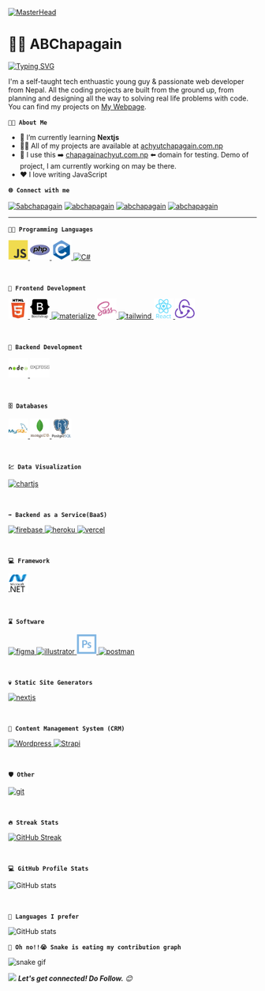 [![MasterHead](https://cdn.pixabay.com/photo/2016/11/30/20/58/programming-1873854_1280.png)](https://www.achyutchapagain.com.np)

# 🏄‍♂️ ABChapagain

[![Typing SVG](https://readme-typing-svg.demolab.com?font=Poppins&weight=600&size=25&pause=1000&color=22B28E&vCenter=true&lines=Full+Stack+Web+Developer&height=30)](#)

I'm a self-taught tech enthuastic young guy & passionate web developer from
Nepal. All the coding projects are built from the ground up, from planning and
designing all the way to solving real life problems with code. You can find my
projects on [My Webpage](achyutchapagain.com.np).

**`👨‍💻 About Me`**

- 🌱 I’m currently learning **Nextjs**
- 👨‍💻 All of my projects are available at <a href="https://www.achyutchapagain.com.np" target="_blank" rel="noreferrer">achyutchapagain.com.np</a>
- 🏢 I use this ➡️ <a href="https://www.chapagainachyut.com.np" target="_blank" rel="noreferrer">chapagainachyut.com.np</a> ⬅️ domain for testing. Demo of project, I am currently working on may be there.
- ❤️ I love writing JavaScript

**`🌐 Connect with me`**

<p align="left">
  <a href="https://facebook.com/5abchapagain" target="blank"
    ><img
      align="center"
      src="https://raw.githubusercontent.com/rahuldkjain/github-profile-readme-generator/master/src/images/icons/Social/facebook.svg"
      alt="5abchapagain"
      height="30"
      width="40"
  /></a>
  <a href="https://instagram.com/abchapagain" target="blank"
    ><img
      align="center"
      src="https://raw.githubusercontent.com/rahuldkjain/github-profile-readme-generator/master/src/images/icons/Social/instagram.svg"
      alt="abchapagain"
      height="30"
      width="40"
  /></a>
  <a href="https://linkedin.com/in/abchapagain" target="blank"
    ><img
      align="center"
      src="https://raw.githubusercontent.com/rahuldkjain/github-profile-readme-generator/master/src/images/icons/Social/linked-in-alt.svg"
      alt="abchapagain"
      height="30"
      width="40"
  /></a>
  <a href="https://twitter.com/abchapagain" target="blank"
    ><img
      align="center"
      src="https://raw.githubusercontent.com/rahuldkjain/github-profile-readme-generator/master/src/images/icons/Social/twitter.svg"
      alt="abchapagain"
      height="30"
      width="40"
  /></a>
</p>

<hr />

**`👨‍💻 Programming Languages`**

<p align="left">
  <a
    href="https://developer.mozilla.org/en-US/docs/Web/JavaScript"
    target="_blank"
    rel="noreferrer"
  >
    <img
      src="https://raw.githubusercontent.com/devicons/devicon/master/icons/javascript/javascript-original.svg"
      alt="javascript"
      title="JavaScript"
      width="40"
      height="40"
    />
  </a>
  <a href="https://www.php.net" target="_blank" rel="noreferrer">
    <img
      src="https://raw.githubusercontent.com/devicons/devicon/master/icons/php/php-original.svg"
      alt="php"
      title="Php"
      width="40"
      height="40"
    />
  </a>
  <a href="https://www.cprogramming.com/" target="_blank" rel="noreferrer">
    <img
      src="https://raw.githubusercontent.com/devicons/devicon/master/icons/c/c-original.svg"
      alt="c"
      title="C Programming"
      width="40"
      height="40"
    />
  </a>
  <a
    href="https://learn.microsoft.com/en-us/dotnet/csharp/"
    target="_blank"
    rel="noreferrer"
  >
    <img
      src="https://cdn.cdnlogo.com/logos/c/68/c-sharp-800x800.png"
      alt="C#"
      title="C#"
      width="40"
      height="40"
    />
  </a>
</p>

<br />

**`👀 Frontend Development`**

<p align="left">
  <a href="https://www.w3.org/html/" target="_blank" rel="noreferrer">
    <img
      src="https://raw.githubusercontent.com/devicons/devicon/master/icons/html5/html5-original-wordmark.svg"
      alt="html5"
      title="HTML"
      width="40"
      height="40"
    />
  </a>
  <a href="https://getbootstrap.com" target="_blank" rel="noreferrer">
    <img
      src="https://raw.githubusercontent.com/devicons/devicon/master/icons/bootstrap/bootstrap-plain-wordmark.svg"
      alt="bootstrap"
      title="Bootstrap"
      width="40"
      height="40"
    />
  </a>
  <a href="https://materializecss.com/" target="_blank" rel="noreferrer">
    <img
      src="https://raw.githubusercontent.com/prplx/svg-logos/5585531d45d294869c4eaab4d7cf2e9c167710a9/svg/materialize.svg"
      alt="materialize"
      title="Materialize"
      width="40"
      height="40"
    />
  </a>
  <a href="https://sass-lang.com" target="_blank" rel="noreferrer">
    <img
      src="https://raw.githubusercontent.com/devicons/devicon/master/icons/sass/sass-original.svg"
      alt="sass"
      title="Sass"
      width="40"
      height="40"
    />
  </a>
  <a href="https://tailwindcss.com/" target="_blank" rel="noreferrer">
    <img
      src="https://www.vectorlogo.zone/logos/tailwindcss/tailwindcss-icon.svg"
      alt="tailwind"
      title="Tailwind CSS"
      width="40"
      height="40"
    />
  </a>
  <a href="https://reactjs.org/" target="_blank" rel="noreferrer">
    <img
      src="https://raw.githubusercontent.com/devicons/devicon/master/icons/react/react-original-wordmark.svg"
      alt="react"
      title="React"
      width="40"
      height="40"
    />
  </a>
  <a href="https://redux.js.org" target="_blank" rel="noreferrer">
    <img
      src="https://raw.githubusercontent.com/devicons/devicon/master/icons/redux/redux-original.svg"
      alt="redux"
      title="Redux"
      width="40"
      height="40"
    />
  </a>
</p>

<br />

**`🧰 Backend Development`**

<p align="left">
  <a href="https://nodejs.org" target="_blank" rel="noreferrer">
    <img
      src="https://raw.githubusercontent.com/devicons/devicon/master/icons/nodejs/nodejs-original-wordmark.svg"
      alt="nodejs"
      title="Node js"
      width="40"
      height="40"
    />
  </a>
  <a href="https://expressjs.com" target="_blank" rel="noreferrer">
    <img
      src="https://raw.githubusercontent.com/devicons/devicon/master/icons/express/express-original-wordmark.svg"
      alt="express"
      title="Express js"
      width="40"
      height="40"
    />
  </a>
</p>

<br />

**`🗄️ Databases`**

<p align="left">
  <a href="https://www.mysql.com/" target="_blank" rel="noreferrer">
    <img
      src="https://raw.githubusercontent.com/devicons/devicon/master/icons/mysql/mysql-original-wordmark.svg"
      alt="mysql"
      title="MySql"
      width="40"
      height="40"
    />
  </a>
  <a href="https://www.mongodb.com/" target="_blank" rel="noreferrer">
    <img
      src="https://raw.githubusercontent.com/devicons/devicon/master/icons/mongodb/mongodb-original-wordmark.svg"
      alt="mongodb"
      title="MongoDB"
      width="40"
      height="40"
    />
  </a>
  <a href="https://www.postgresql.org" target="_blank" rel="noreferrer">
    <img
      src="https://raw.githubusercontent.com/devicons/devicon/master/icons/postgresql/postgresql-original-wordmark.svg"
      alt="postgresql"
      title="Postgresql"
      width="40"
      height="40"
    />
  </a>
</p>

<br />

**`💹 Data Visualization`**

<p align="left">
  <a href="https://www.chartjs.org" target="_blank" rel="noreferrer">
    <img
      src="https://www.chartjs.org/media/logo-title.svg"
      alt="chartjs"
      title="Chartjs"
      width="40"
      height="40"
    />
  </a>
</p>

<br />

**`➡️ Backend as a Service(BaaS)`**

<p align="left">
  <a href="https://firebase.google.com/" target="_blank" rel="noreferrer">
    <img
      src="https://www.vectorlogo.zone/logos/firebase/firebase-icon.svg"
      alt="firebase"
      title="Firebase"
      width="40"
      height="40"
    />
  </a>
  <a href="https://heroku.com" target="_blank" rel="noreferrer">
    <img
      src="https://www.vectorlogo.zone/logos/heroku/heroku-icon.svg"
      alt="heroku"
      title="Heroku"
      width="40"
      height="40"
    />
  </a>
  <a href="https://vercel.com" target="_blank" rel="noreferrer">
    <img
      src="https://cdn.cdnlogo.com/logos/v/78/vercel.svg"
      alt="vercel"
      title="Vercel"
      width="40"
      height="40"
    />
  </a>
</p>

<br />

**`💻 Framework`**

<p align="left">
  <a href="https://dotnet.microsoft.com/" target="_blank" rel="noreferrer">
    <img
      src="https://raw.githubusercontent.com/devicons/devicon/master/icons/dot-net/dot-net-original-wordmark.svg"
      alt="dotnet"
      title="Dot Net"
      width="40"
      height="40"
    />
  </a>
</p>

<br />

**`⌛ Software`**

<p align="left">
  <a href="https://www.figma.com/" target="_blank" rel="noreferrer">
    <img
      src="https://www.vectorlogo.zone/logos/figma/figma-icon.svg"
      alt="figma"
      title="Figma"
      width="40"
      height="40"
    />
  </a>

  <a href="https://www.adobe.com/in/products/illustrator.html" target="\_blank" rel="noreferrer" >
    <img
      src="https://www.vectorlogo.zone/logos/adobe_illustrator/adobe_illustrator-icon.svg"
      alt="illustrator"
      title="Illustrator"
      width="40"
      height="40"
    />
  </a>

  <a href="https://www.photoshop.com/en" target="_blank" rel="noreferrer">
    <img
      src="https://raw.githubusercontent.com/devicons/devicon/master/icons/photoshop/photoshop-line.svg"
      alt="photoshop"
      title="Photoshop"
      width="40"
      height="40"
    />
  </a>

  <a href="https://postman.com" target="_blank" rel="noreferrer">
    <img
      src="https://www.vectorlogo.zone/logos/getpostman/getpostman-icon.svg"
      alt="postman"
      title="Postman"
      width="40"
      height="40"
    />
  </a>
</p>

<br />

**`💀 Static Site Generators`**

<p align="left">
  <a href="https://nextjs.org/" target="_blank" rel="noreferrer">
    <img
      src="https://profilinator.rishav.dev/skills-assets/nextjs.png"
      alt="nextjs"
      title="Nexjs"
      width="40"
      height="40"
    />
  </a>
</p>

<br />

**`💟 Content Management System (CRM)`**

<p align="left">
  <a href="https://wordpress.org/" target="_blank" rel="noreferrer">
    <img
      src="https://www.vectorlogo.zone/logos/wordpress/wordpress-icon.svg"
      alt="Wordpress"
      title="Wordpress"
      width="40"
      height="40"
    />
  </a>
  <a href="https://strapi.io/" target="_blank" rel="noreferrer">
    <img
      src="https://cdn.cdnlogo.com/logos/s/41/strapi.svg"
      alt="Strapi"
      title="Strapi"
      width="40"
      height="40"
    />
  </a>
</p>

<br />

**`🛡 Other`**

<p align="left">
  <a href="https://git-scm.com/" target="_blank" rel="noreferrer">
    <img
      src="https://www.vectorlogo.zone/logos/git-scm/git-scm-icon.svg"
      alt="git"
      title="Git"
      width="40"
      height="40"
    />
  </a>
</p>

<br />

**`🔥 Streak Stats`**

[![GitHub Streak](https://streak-stats.demolab.com?user=abchapagain&theme=dark&hide_border=true&border_radius=5&fire=DD0000&ring=DD0000&currStreakLabel=DD0000)](#)

<br />

**`💻 GitHub Profile Stats`**

![GitHub stats](https://github-readme-stats.vercel.app/api?username=abchapagain&theme=dark&show_icons=true&border_radius=5&hide_border=true&width=50)

<br />

**`🎈 Languages I prefer`**

![GitHub stats](https://github-readme-stats.vercel.app/api/top-langs?username=abchapagain&theme=dark&show_icons=true&border_radius=5&hide_border=true&layout=compact&width=50)

**`🐍 Oh no!!😭 Snake is eating my contribution graph`**

![snake gif](https://github.com/ABChapagain/ABChapagain/blob/output/github-contribution-grid-snake.svg)

<img src="https://media.giphy.com/media/LnQjpWaON8nhr21vNW/giphy.gif" width="60"> <em><b>Let's get connected! Do Follow.</b> 😊</em>
